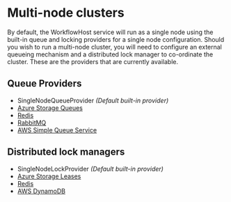 # Multi-node clusters

By default, the WorkflowHost service will run as a single node using the built-in queue and locking providers for a single node configuration.  Should you wish to run a multi-node cluster, you will need to configure an external queueing mechanism and a distributed lock manager to co-ordinate the cluster.  These are the providers that are currently available.

## Queue Providers

* SingleNodeQueueProvider *(Default built-in provider)*
* [Azure Storage Queues](https://github.com/danielgerlag/workflow-core/tree/master/src/providers/WorkflowCore.Providers.Azure)
* [Redis](../tree/master/src/providers/WorkflowCore.Providers.Redis)
* [RabbitMQ](../tree/master/src/providers/WorkflowCore.QueueProviders.RabbitMQ)
* [AWS Simple Queue Service](https://github.com/danielgerlag/workflow-core/tree/master/src/providers/WorkflowCore.Providers.AWS)


## Distributed lock managers

* SingleNodeLockProvider *(Default built-in provider)*
* [Azure Storage Leases](https://github.com/danielgerlag/workflow-core/tree/master/src/providers/WorkflowCore.Providers.Azure)
* [Redis](../tree/master/src/providers/WorkflowCore.Providers.Redis)
* [AWS DynamoDB](https://github.com/danielgerlag/workflow-core/tree/master/src/providers/WorkflowCore.Providers.AWS)

